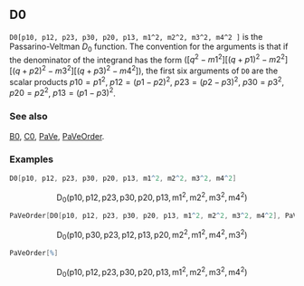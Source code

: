 ## D0 

`D0[p10, p12, p23, p30, p20, p13, m1^2, m2^2, m3^2, m4^2 ]` is the Passarino-Veltman $D_0$ function. The convention for the arguments is that if the denominator of the integrand has the form $([q^2-m1^2] [(q+p1)^2-m2^2] [(q+p2)^2-m3^2] [(q+p3)^2-m4^2])$, the first six arguments of `D0` are the scalar products $p10 = p1^2$, $p12 = (p1-p2)^2$, $p23 = (p2-p3)^2$, $p30 = p3^2$, $p20 = p2^2$, $p13 = (p1-p3)^2$.

### See also

[B0](B0), [C0](C0), [PaVe](PaVe), [PaVeOrder](PaVeOrder).

### Examples

```mathematica
D0[p10, p12, p23, p30, p20, p13, m1^2, m2^2, m3^2, m4^2]
```

$$\text{D}_0\left(\text{p10},\text{p12},\text{p23},\text{p30},\text{p20},\text{p13},\text{m1}^2,\text{m2}^2,\text{m3}^2,\text{m4}^2\right)$$

```mathematica
PaVeOrder[D0[p10, p12, p23, p30, p20, p13, m1^2, m2^2, m3^2, m4^2], PaVeOrderList -> {p13, p20}]
```

$$\text{D}_0\left(\text{p10},\text{p30},\text{p23},\text{p12},\text{p13},\text{p20},\text{m2}^2,\text{m1}^2,\text{m4}^2,\text{m3}^2\right)$$

```mathematica
PaVeOrder[%]
```

$$\text{D}_0\left(\text{p10},\text{p12},\text{p23},\text{p30},\text{p20},\text{p13},\text{m1}^2,\text{m2}^2,\text{m3}^2,\text{m4}^2\right)$$